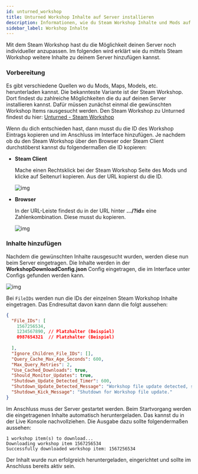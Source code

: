 ```yaml
---
id: unturned_workshop
title: Unturned Workshop Inhalte auf Server installieren
description: Informationen, wie du Steam Workshop Inhalte und Mods auf deinen Unturned-Server von ZAP-Hosting installieren kannst - ZAP-Hosting.com Dokumentationen
sidebar_label: Workshop Inhalte
---
```


Mit dem Steam Workshop hast du die Möglichkeit deinen Server noch individueller anzupassen. Im folgenden wird erklärt wie du mittels Steam Workshop weitere Inhalte zu deinem Server hinzufügen kannst. 

### Vorbereitung

Es gibt verschiedene Quellen wo du Mods, Maps, Models, etc. herunterladen kannst. Die bekannteste Variante ist der Steam Workshop. Dort findest du zahlreiche Möglichkeiten die du auf deinen Server installieren kannst. Dafür müssen zunächst einmal die gewünschten Workshop Items rausgesucht werden. Den Steam Workshop zu Unturned findest du hier:  [Unturned - Steam Workshop](https://steamcommunity.com/app/304930/workshop/)



Wenn du dich entschieden hast, dann musst du die ID des Workshop Eintrags kopieren und im Anschluss im Interface hinzufügen. Je nachdem ob du den Steam Workshop über den Browser oder Steam Client durchstöberst kannst du folgendermaßen die ID kopieren:

- **Steam Client**

  Mache einen Rechtsklick bei der Steam Workshop Seite des Mods und klicke auf Seitenurl kopieren. Aus der URL kopierst du die ID. 

  ![img](https://screensaver01.zap-hosting.com/index.php/s/QD89esrFTQ8gZfb/preview)

  

- **Browser**

  In der URL-Leiste findest du in der URL hinter **.../?id=** eine Zahlenkombination. Diese musst du kopieren. 

  ![img](https://screensaver01.zap-hosting.com/index.php/s/XzRRT98ess4dyFX/preview)





### Inhalte hinzufügen

Nachdem die gewünschten Inhalte rausgesucht wurden, werden diese nun beim Server eingetragen. Die Inhalte werden in der **WorkshopDownloadConfig.json** Config eingetragen, die im Interface unter Configs gefunden werden kann.

![img](https://screensaver01.zap-hosting.com/index.php/s/xRyD4jX9g5YBorM/preview)

Bei `FileIDs` werden nun die IDs der einzelnen Steam Workshop Inhalte eingetragen. Das Endresultat davon kann dann die folgt aussehen:

```json
{
  "File_IDs": [
  	1567256534,
    1234567890, // Platzhalter (Beispiel)
    0987654321  // Platzhalter (Beispiel)
  
  ],
  "Ignore_Children_File_IDs": [],
  "Query_Cache_Max_Age_Seconds": 600,
  "Max_Query_Retries": 2,
  "Use_Cached_Downloads": true,
  "Should_Monitor_Updates": true,
  "Shutdown_Update_Detected_Timer": 600,
  "Shutdown_Update_Detected_Message": "Workshop file update detected, shutdown in: {0}",
  "Shutdown_Kick_Message": "Shutdown for Workshop file update."
}
```

Im Anschluss muss der Server gestartet werden. Beim Startvorgang werden die eingetragenen Inhalte automatisch heruntergeladen. Das kannst du in der Live Konsole nachvollziehen. Die Ausgabe dazu sollte folgendermaßen aussehen:

```
1 workshop item(s) to download...
Downloading workshop item 1567256534
Successfully downloaded workshop item: 1567256534
```

Der Inhalt wurde nun erfolgreich heruntergeladen, eingerichtet und sollte im Anschluss bereits aktiv sein. 
